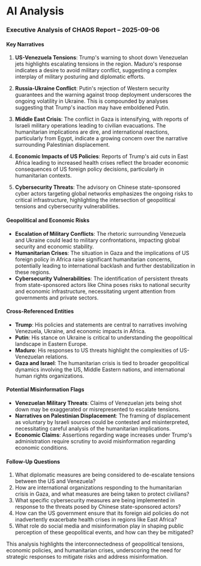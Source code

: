 # AI Analysis

### Executive Analysis of CHAOS Report – 2025-09-06

#### Key Narratives
1. **US-Venezuela Tensions**: Trump's warning to shoot down Venezuelan jets highlights escalating tensions in the region. Maduro's response indicates a desire to avoid military conflict, suggesting a complex interplay of military posturing and diplomatic efforts.
   
2. **Russia-Ukraine Conflict**: Putin's rejection of Western security guarantees and the warning against troop deployment underscores the ongoing volatility in Ukraine. This is compounded by analyses suggesting that Trump's inaction may have emboldened Putin.

3. **Middle East Crisis**: The conflict in Gaza is intensifying, with reports of Israeli military operations leading to civilian evacuations. The humanitarian implications are dire, and international reactions, particularly from Egypt, indicate a growing concern over the narrative surrounding Palestinian displacement.

4. **Economic Impacts of US Policies**: Reports of Trump's aid cuts in East Africa leading to increased health crises reflect the broader economic consequences of US foreign policy decisions, particularly in humanitarian contexts.

5. **Cybersecurity Threats**: The advisory on Chinese state-sponsored cyber actors targeting global networks emphasizes the ongoing risks to critical infrastructure, highlighting the intersection of geopolitical tensions and cybersecurity vulnerabilities.

#### Geopolitical and Economic Risks
- **Escalation of Military Conflicts**: The rhetoric surrounding Venezuela and Ukraine could lead to military confrontations, impacting global security and economic stability.
- **Humanitarian Crises**: The situation in Gaza and the implications of US foreign policy in Africa raise significant humanitarian concerns, potentially leading to international backlash and further destabilization in these regions.
- **Cybersecurity Vulnerabilities**: The identification of persistent threats from state-sponsored actors like China poses risks to national security and economic infrastructure, necessitating urgent attention from governments and private sectors.

#### Cross-Referenced Entities
- **Trump**: His policies and statements are central to narratives involving Venezuela, Ukraine, and economic impacts in Africa.
- **Putin**: His stance on Ukraine is critical to understanding the geopolitical landscape in Eastern Europe.
- **Maduro**: His responses to US threats highlight the complexities of US-Venezuelan relations.
- **Gaza and Israel**: The humanitarian crisis is tied to broader geopolitical dynamics involving the US, Middle Eastern nations, and international human rights organizations.

#### Potential Misinformation Flags
- **Venezuelan Military Threats**: Claims of Venezuelan jets being shot down may be exaggerated or misrepresented to escalate tensions.
- **Narratives on Palestinian Displacement**: The framing of displacement as voluntary by Israeli sources could be contested and misinterpreted, necessitating careful analysis of the humanitarian implications.
- **Economic Claims**: Assertions regarding wage increases under Trump's administration require scrutiny to avoid misinformation regarding economic conditions.

#### Follow-Up Questions
1. What diplomatic measures are being considered to de-escalate tensions between the US and Venezuela?
2. How are international organizations responding to the humanitarian crisis in Gaza, and what measures are being taken to protect civilians?
3. What specific cybersecurity measures are being implemented in response to the threats posed by Chinese state-sponsored actors?
4. How can the US government ensure that its foreign aid policies do not inadvertently exacerbate health crises in regions like East Africa?
5. What role do social media and misinformation play in shaping public perception of these geopolitical events, and how can they be mitigated?

This analysis highlights the interconnectedness of geopolitical tensions, economic policies, and humanitarian crises, underscoring the need for strategic responses to mitigate risks and address misinformation.

